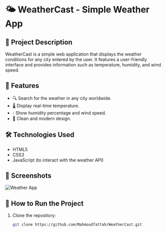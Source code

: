 # 🌤 WeatherCast - Simple Weather App

## 📌 Project Description  
WeatherCast is a simple web application that displays the weather conditions for any city entered by the user. It features a user-friendly interface and provides information such as temperature, humidity, and wind speed.

## 🚀 Features
- 🔍 Search for the weather in any city worldwide.
- 🌡️ Display real-time temperature.
- 💧 Show humidity percentage and wind speed.
- 🎨 Clean and modern design.

## 🛠️ Technologies Used
- HTML5
- CSS3
- JavaScript (to interact with the weather API)

## 📸 Screenshots
![Weather App](./screenshots/weather-app.png)

## 🔧 How to Run the Project
1. Clone the repository:
   ```sh
   git clone https://github.com/Mahmoudfattah/WeatherCast.git
